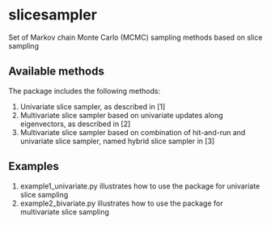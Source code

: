 # slicesampler

Set of Markov chain Monte Carlo (MCMC) sampling methods based on slice sampling

## Available methods

The package includes the following methods:
1. Univariate slice sampler, as described in [1]
2. Multivariate slice sampler based on univariate updates along eigenvectors, as described in [2]
3. Multivariate slice sampler based on combination of hit-and-run and univariate slice sampler, named hybrid slice sampler in [3]

## Examples

1. example1_univariate.py illustrates how to use the package for univariate slice sampling
2. example2_bivariate.py illustrates how to use the package for multivariate slice sampling
